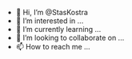- 👋 Hi, I’m @StasKostra
- 👀 I’m interested in ...
- 🌱 I’m currently learning ...
- 💞️ I’m looking to collaborate on ...
- 📫 How to reach me ...

<!---
StasKostra/StasKostra is a ✨ special ✨ repository because its `README.md` (this file) appears on your GitHub profile.
You can click the Preview link to take a look at your changes.
--->
